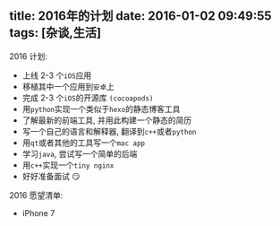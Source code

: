 title: 2016年的计划
date: 2016-01-02 09:49:55
tags: [杂谈,生活]
---
2016 计划:

* 上线 2-3 个`iOS`应用
* 移植其中一个应用到`安卓`上
* 完成 2-3 个`iOS`的开源库 `(cocoapods)`
* 用`python`实现一个类似于`hexo`的静态博客工具
* 了解最新的前端工具, 并用此构建一个静态的简历
* 写一个自己的语言和解释器, 翻译到`c++`或者`python`
* 用`qt`或者其他的工具写一个`mac app`
* 学习`java`, 尝试写一个简单的后端
* 用`c++`实现一个`tiny nginx`
* 好好准备面试 😏


2016 愿望清单:

* iPhone 7
